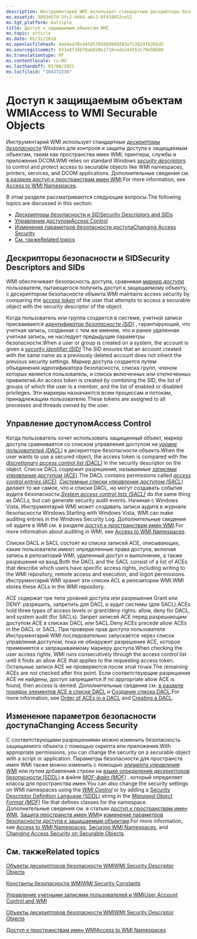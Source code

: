 ```yaml
---
description: Инструментарий WMI использует стандартные дескрипторы безопасности Windows для контроля и защиты доступа к защищаемым объектам, таким как пространства имен WMI, принтеры, службы и приложения DCOM.
ms.assetid: 5893457d-3fc2-4d64-a6c2-0f410052ce52
ms.tgt_platform: multiple
title: Доступ к защищаемым объектам WMI
ms.topic: article
ms.date: 05/31/2018
ms.openlocfilehash: 4ad4ea78cd45d57856b0909283e7c2624fb26bd5
ms.sourcegitcommit: 831e8f3db78ab820e1710cede244553c70e50500
ms.translationtype: MT
ms.contentlocale: ru-RU
ms.lasthandoff: 01/08/2021
ms.locfileid: "104272236"
---
```

# <a name="access-to-wmi-securable-objects"></a><span data-ttu-id="79f93-103">Доступ к защищаемым объектам WMI</span><span class="sxs-lookup"><span data-stu-id="79f93-103">Access to WMI Securable Objects</span></span>

<span data-ttu-id="79f93-104">Инструментарий WMI использует стандартные [*дескрипторы безопасности*](/windows/desktop/SecGloss/s-gly) Windows для контроля и защиты доступа к защищаемым объектам, таким как пространства имен WMI, принтеры, службы и приложения DCOM.</span><span class="sxs-lookup"><span data-stu-id="79f93-104">WMI relies on standard Windows [*security descriptors*](/windows/desktop/SecGloss/s-gly) to control and protect access to securable objects like WMI namespaces, printers, services, and DCOM applications.</span></span> <span data-ttu-id="79f93-105">Дополнительные сведения см. [в разделе доступ к пространствам имен WMI](access-to-wmi-namespaces.md).</span><span class="sxs-lookup"><span data-stu-id="79f93-105">For more information, see [Access to WMI Namespaces](access-to-wmi-namespaces.md).</span></span>

<span data-ttu-id="79f93-106">В этом разделе рассматриваются следующие вопросы.</span><span class="sxs-lookup"><span data-stu-id="79f93-106">The following topics are discussed in this section:</span></span>

-   [<span data-ttu-id="79f93-107">Дескрипторы безопасности и SID</span><span class="sxs-lookup"><span data-stu-id="79f93-107">Security Descriptors and SIDs</span></span>](#security-descriptors-and-sids)
-   [<span data-ttu-id="79f93-108">Управление доступом</span><span class="sxs-lookup"><span data-stu-id="79f93-108">Access Control</span></span>](#access-control)
-   [<span data-ttu-id="79f93-109">Изменение параметров безопасности доступа</span><span class="sxs-lookup"><span data-stu-id="79f93-109">Changing Access Security</span></span>](#changing-access-security)
-   [<span data-ttu-id="79f93-110">См. также</span><span class="sxs-lookup"><span data-stu-id="79f93-110">Related topics</span></span>](#related-topics)

## <a name="security-descriptors-and-sids"></a><span data-ttu-id="79f93-111">Дескрипторы безопасности и SID</span><span class="sxs-lookup"><span data-stu-id="79f93-111">Security Descriptors and SIDs</span></span>

<span data-ttu-id="79f93-112">WMI обеспечивает безопасность доступа, сравнивая [*маркер доступа*](/windows/desktop/SecGloss/a-gly) пользователя, пытающегося получить доступ к защищаемому объекту, с дескриптором безопасности объекта.</span><span class="sxs-lookup"><span data-stu-id="79f93-112">WMI maintains access security by comparing the [*access token*](/windows/desktop/SecGloss/a-gly) of the user that attempts to access a securable object with the security descriptor of the object.</span></span>

<span data-ttu-id="79f93-113">Когда пользователь или группа создается в системе, учетной записи присваивается [*идентификатор безопасности (SID)*](/windows/desktop/SecGloss/s-gly) , гарантирующий, что учетная запись, созданная с тем же именем, что и ранее удаленная учетная запись, не наследует предыдущие параметры безопасности.</span><span class="sxs-lookup"><span data-stu-id="79f93-113">When a user or group is created on a system, the account is given a [*security identifier (SID)*](/windows/desktop/SecGloss/s-gly) The SID ensures that an account created with the same name as a previously deleted account does not inherit the previous security settings.</span></span> <span data-ttu-id="79f93-114">Маркер доступа создается путем объединения идентификатора безопасности, списка групп, членом которых является пользователь, и списка включенных или отключенных привилегий.</span><span class="sxs-lookup"><span data-stu-id="79f93-114">An access token is created by combining the SID, the list of groups of which the user is a member, and the list of enabled or disabled privileges.</span></span> <span data-ttu-id="79f93-115">Эти маркеры назначаются всем процессам и потокам, принадлежащим пользователю.</span><span class="sxs-lookup"><span data-stu-id="79f93-115">These tokens are assigned to all processes and threads owned by the user.</span></span>

## <a name="access-control"></a><span data-ttu-id="79f93-116">Управление доступом</span><span class="sxs-lookup"><span data-stu-id="79f93-116">Access Control</span></span>

<span data-ttu-id="79f93-117">Когда пользователь хочет использовать защищенный объект, маркер доступа сравнивается со списком управления доступом на [*уровне пользователей (DACL)*](/windows/desktop/SecGloss/d-gly) в дескрипторе безопасности объекта.</span><span class="sxs-lookup"><span data-stu-id="79f93-117">When the user wants to use a secured object, the access token is compared with the [*discretionary access control list (DACL)*](/windows/desktop/SecGloss/d-gly) in the security descriptor on the object.</span></span> <span data-ttu-id="79f93-118">Список DACL содержит разрешения, называемые [*записями управления доступом (ACE)*](/windows/desktop/SecGloss/a-gly).</span><span class="sxs-lookup"><span data-stu-id="79f93-118">The DACL contains permissions called [*access control entries (ACE)*](/windows/desktop/SecGloss/a-gly).</span></span> <span data-ttu-id="79f93-119">[*Системные списки управления доступом (SACL)*](/windows/desktop/SecGloss/s-gly) делают то же самое, что и списки DACL, но могут создавать события аудита безопасности.</span><span class="sxs-lookup"><span data-stu-id="79f93-119">[*System access control lists (SACL)*](/windows/desktop/SecGloss/s-gly) do the same thing as DACLs, but can generate security audit events.</span></span> <span data-ttu-id="79f93-120">Начиная с Windows Vista, Инструментарий WMI может создавать записи аудита в журнале безопасности Windows.</span><span class="sxs-lookup"><span data-stu-id="79f93-120">Starting with Windows Vista, WMI can make auditing entries in the Windows Security Log.</span></span> <span data-ttu-id="79f93-121">Дополнительные сведения об аудите в WMI см. в разделе [доступ к пространствам имен WMI](access-to-wmi-namespaces.md).</span><span class="sxs-lookup"><span data-stu-id="79f93-121">For more information about auditing in WMI, see [Access to WMI Namespaces](access-to-wmi-namespaces.md).</span></span>

<span data-ttu-id="79f93-122">Списки DACL и SACL состоят из списка записей ACE, описывающих, какие пользователи имеют определенные права доступа, включая запись в репозиторий WMI, удаленный доступ и выполнение, а также разрешения на вход.</span><span class="sxs-lookup"><span data-stu-id="79f93-122">Both the DACL and the SACL consist of a list of ACEs that describe which users have specific access rights, including writing to the WMI repository, remote access and execution, and logon permissions.</span></span> <span data-ttu-id="79f93-123">Инструментарий WMI хранит эти списки ACL в репозитории WMI.</span><span class="sxs-lookup"><span data-stu-id="79f93-123">WMI stores these ACLs in the WMI repository.</span></span>

<span data-ttu-id="79f93-124">ACE содержат три типа уровней доступа или разрешения Grant или DENY: разрешить, запретить для DACL и аудит системы (для SACL).</span><span class="sxs-lookup"><span data-stu-id="79f93-124">ACEs hold three types of access levels or grant/deny rights: allow, deny for DACL, and system audit (for SACLs).</span></span> <span data-ttu-id="79f93-125">Запрет записей ACE перед разрешающим доступом ACE в списках DACL или SACL.</span><span class="sxs-lookup"><span data-stu-id="79f93-125">Deny ACEs precede allow ACEs in the DACL or SACL.</span></span> <span data-ttu-id="79f93-126">При проверке прав доступа пользователя Инструментарий WMI последовательно запускается через список управления доступом, пока не обнаружит разрешение ACE, которое применяется к запрашиваемому маркеру доступа.</span><span class="sxs-lookup"><span data-stu-id="79f93-126">When checking the user access rights, WMI runs consecutively through the access control list until it finds an allow ACE that applies to the requesting access token.</span></span> <span data-ttu-id="79f93-127">Остальные записи ACE не проверяются после этой точки.</span><span class="sxs-lookup"><span data-stu-id="79f93-127">The remaining ACEs are not checked after this point.</span></span> <span data-ttu-id="79f93-128">Если соответствующие разрешения ACE не найдены, доступ запрещается.</span><span class="sxs-lookup"><span data-stu-id="79f93-128">If no appropriate allow ACE is found, then access is denied.</span></span> <span data-ttu-id="79f93-129">Дополнительные сведения см. [в разделе порядок элементов ACE в списке DACL](/windows/desktop/SecAuthZ/order-of-aces-in-a-dacl) и [Создание списка DACL](/windows/desktop/SecBP/creating-a-dacl).</span><span class="sxs-lookup"><span data-stu-id="79f93-129">For more information, see [Order of ACEs in a DACL](/windows/desktop/SecAuthZ/order-of-aces-in-a-dacl) and [Creating a DACL](/windows/desktop/SecBP/creating-a-dacl).</span></span>

## <a name="changing-access-security"></a><span data-ttu-id="79f93-130">Изменение параметров безопасности доступа</span><span class="sxs-lookup"><span data-stu-id="79f93-130">Changing Access Security</span></span>

<span data-ttu-id="79f93-131">С соответствующими разрешениями можно изменить безопасность защищаемого объекта с помощью скрипта или приложения.</span><span class="sxs-lookup"><span data-stu-id="79f93-131">With appropriate permissions, you can change the security on a securable object with a script or application.</span></span> <span data-ttu-id="79f93-132">Параметры безопасности для пространств имен WMI также можно изменить с помощью [*элемента управления WMI*](gloss-w.md) или путем добавления строки на [языке определения дескрипторов безопасности (SDDL)](/windows/desktop/SecAuthZ/security-descriptor-definition-language) в файле [*MOF-файл (MOF)*](gloss-m.md) , который определяет классы для пространства имен.</span><span class="sxs-lookup"><span data-stu-id="79f93-132">You can also change the security settings on WMI namespaces using the [*WMI Control*](gloss-w.md) or by adding a [Security Descriptor Definition Language (SDDL)](/windows/desktop/SecAuthZ/security-descriptor-definition-language) string in the [*Managed Object Format (MOF)*](gloss-m.md) file that defines classes for the namespace.</span></span> <span data-ttu-id="79f93-133">Дополнительные сведения см. в статьях [доступ к пространствам имен WMI](access-to-wmi-namespaces.md), [Защита пространств имен WMI](securing-wmi-namespaces.md)и [изменение параметров безопасности доступа к защищаемым объектам](changing-access-security-on-securable-objects.md).</span><span class="sxs-lookup"><span data-stu-id="79f93-133">For more information, see [Access to WMI Namespaces](access-to-wmi-namespaces.md), [Securing WMI Namespaces](securing-wmi-namespaces.md), and [Changing Access Security on Securable Objects](changing-access-security-on-securable-objects.md).</span></span>

## <a name="related-topics"></a><span data-ttu-id="79f93-134">См. также</span><span class="sxs-lookup"><span data-stu-id="79f93-134">Related topics</span></span>

<dl> <dt>

[<span data-ttu-id="79f93-135">Объекты дескрипторов безопасности WMI</span><span class="sxs-lookup"><span data-stu-id="79f93-135">WMI Security Descriptor Objects</span></span>](wmi-security-descriptor-objects.md)
</dt> <dt>

[<span data-ttu-id="79f93-136">Константы безопасности WMI</span><span class="sxs-lookup"><span data-stu-id="79f93-136">WMI Security Constants</span></span>](wmi-security-constants.md)
</dt> <dt>

[<span data-ttu-id="79f93-137">Управление учетными записями пользователей и WMI</span><span class="sxs-lookup"><span data-stu-id="79f93-137">User Account Control and WMI</span></span>](user-account-control-and-wmi.md)
</dt> <dt>

[<span data-ttu-id="79f93-138">Объекты дескрипторов безопасности WMI</span><span class="sxs-lookup"><span data-stu-id="79f93-138">WMI Security Descriptor Objects</span></span>](wmi-security-descriptor-objects.md)
</dt> <dt>

[<span data-ttu-id="79f93-139">Доступ к пространствам имен WMI</span><span class="sxs-lookup"><span data-stu-id="79f93-139">Access to WMI Namespaces</span></span>](access-to-wmi-namespaces.md)
</dt> </dl>

 

 
